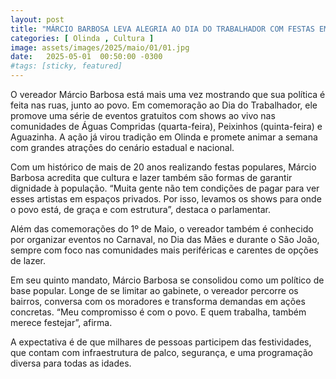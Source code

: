 ```yaml
---
layout: post
title: "MÁRCIO BARBOSA LEVA ALEGRIA AO DIA DO TRABALHADOR COM FESTAS EM COMUNIDADES DE OLINDA"
categories: [ Olinda , Cultura ]
image: assets/images/2025/maio/01/01.jpg
date:   2025-05-01  00:50:00 -0300
#tags: [sticky, featured]
---
```

O vereador Márcio Barbosa está mais uma vez mostrando que sua política é feita nas ruas, junto ao povo. Em comemoração ao Dia do Trabalhador, ele promove uma série de eventos gratuitos com shows ao vivo nas comunidades de Águas Compridas (quarta-feira), Peixinhos (quinta-feira) e Aguazinha. A ação já virou tradição em Olinda e promete animar a semana com grandes atrações do cenário estadual e nacional.

Com um histórico de mais de 20 anos realizando festas populares, Márcio Barbosa acredita que cultura e lazer também são formas de garantir dignidade à população. “Muita gente não tem condições de pagar para ver esses artistas em espaços privados. Por isso, levamos os shows para onde o povo está, de graça e com estrutura”, destaca o parlamentar.

Além das comemorações do 1º de Maio, o vereador também é conhecido por organizar eventos no Carnaval, no Dia das Mães e durante o São João, sempre com foco nas comunidades mais periféricas e carentes de opções de lazer.

Em seu quinto mandato, Márcio Barbosa se consolidou como um político de base popular. Longe de se limitar ao gabinete, o vereador percorre os bairros, conversa com os moradores e transforma demandas em ações concretas. “Meu compromisso é com o povo. E quem trabalha, também merece festejar”, afirma.

A expectativa é de que milhares de pessoas participem das festividades, que contam com infraestrutura de palco, segurança, e uma programação diversa para todas as idades.